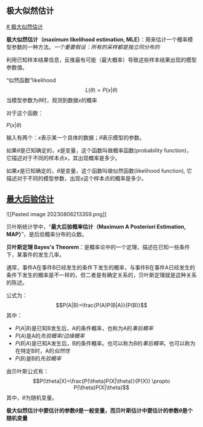 ## 极大似然估计

[# 极大似然估计](https://zh.wikipedia.org/zh-hans/%E6%9C%80%E5%A4%A7%E4%BC%BC%E7%84%B6%E4%BC%B0%E8%AE%A1)


**极大似然估计（maximum likelihood estimation, MLE）**：用来估计一个概率模型参数的一种方法。*一个重要假设：所有的采样都是独立同分布的*

利用已知样本结果信息，反推最有可能（最大概率）导致这些样本结果出现的模型参数值。




“似然函数”likelihood$$L(\theta)=P(x|\theta)$$
当模型参数为$\theta$时，观测到数据$x$的概率

对于这个函数：

$P(x|\theta)$

输入有两个：$x$表示某一个具体的数据；$\theta$表示模型的参数。

如果$\theta$是已知确定的，$x$是变量，这个函数叫做概率函数(probability function)，它描述对于不同的样本点x，其出现概率是多少。

如果$x$是已知确定的，$\theta$是变量，这个函数叫做似然函数(likelihood function), 它描述对于不同的模型参数，出现x这个样本点的概率是多少。


## [最大后验估计](https://en.wikipedia.org/wiki/Maximum_a_posteriori_estimation)

![[Pasted image 20230806213359.png]]

贝叶斯统计学中，“**最大后验概率估计（Maximum A Posteriori Estimation, MAP）**”，是后验概率分布的众数。

**贝叶斯定理 Bayes's Theorem**：是概率论中的一个定理，描述在已知一些条件下，某事件的发生几率。

通常，事件A在事件B已经发生的条件下发生的概率，与事件B在事件A已经发生的条件下发生的概率是不一样的，但二者是有确定关系的，贝叶斯定理就是这种关系的陈述。

公式为：$$P(A|B)=\frac{P(A)P(B|A)}{P(B)}$$
其中：
- $P(A|B)$是已知B发生后，A的条件概率，也称为A的*事后概率*
- $P(A)$是A的*先验概率/边缘概率*
- $P(B|A)$是已知A发生后，B的条件概率。也可以称为B的*事后概率*。也可以称为在特定B时，A的*似然性*
- $P(B)$是B的*先验概率*

由贝叶斯公式有：$$P(\theta|X)=\frac{P(\theta)P(X|\theta)}{P(X)} \propto P(\theta)P(X|\theta)$$
其中，$\theta$为随机变量。

**极大似然估计中要估计的参数$\theta$是一般变量，而贝叶斯估计中要估计的参数$\theta$是个随机变量**



